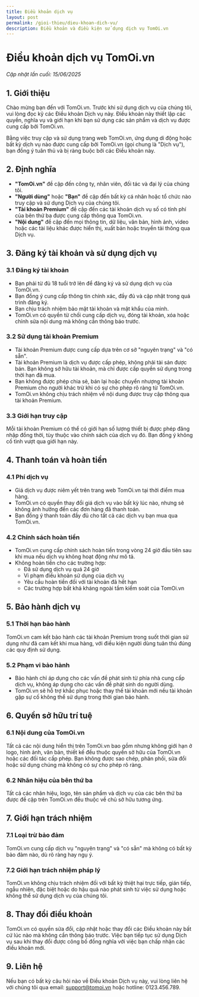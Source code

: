```yaml
---
title: Điều khoản dịch vụ
layout: post
permalink: /gioi-thieu/dieu-khoan-dich-vu/
description: Điều khoản và điều kiện sử dụng dịch vụ TomOi.vn
---
```


# Điều khoản dịch vụ TomOi.vn

*Cập nhật lần cuối: 15/06/2025*

## 1. Giới thiệu

Chào mừng bạn đến với TomOi.vn. Trước khi sử dụng dịch vụ của chúng tôi, vui lòng đọc kỹ các Điều khoản Dịch vụ này. Điều khoản này thiết lập các quyền, nghĩa vụ và giới hạn khi bạn sử dụng các sản phẩm và dịch vụ được cung cấp bởi TomOi.vn.

Bằng việc truy cập và sử dụng trang web TomOi.vn, ứng dụng di động hoặc bất kỳ dịch vụ nào được cung cấp bởi TomOi.vn (gọi chung là "Dịch vụ"), bạn đồng ý tuân thủ và bị ràng buộc bởi các Điều khoản này.

## 2. Định nghĩa

- **"TomOi.vn"** đề cập đến công ty, nhân viên, đối tác và đại lý của chúng tôi.
- **"Người dùng"** hoặc **"Bạn"** đề cập đến bất kỳ cá nhân hoặc tổ chức nào truy cập và sử dụng Dịch vụ của chúng tôi.
- **"Tài khoản Premium"** đề cập đến các tài khoản dịch vụ số có tính phí của bên thứ ba được cung cấp thông qua TomOi.vn.
- **"Nội dung"** đề cập đến mọi thông tin, dữ liệu, văn bản, hình ảnh, video hoặc các tài liệu khác được hiển thị, xuất bản hoặc truyền tải thông qua Dịch vụ.

## 3. Đăng ký tài khoản và sử dụng dịch vụ

### 3.1 Đăng ký tài khoản

- Bạn phải từ đủ 18 tuổi trở lên để đăng ký và sử dụng dịch vụ của TomOi.vn.
- Bạn đồng ý cung cấp thông tin chính xác, đầy đủ và cập nhật trong quá trình đăng ký.
- Bạn chịu trách nhiệm bảo mật tài khoản và mật khẩu của mình.
- TomOi.vn có quyền từ chối cung cấp dịch vụ, đóng tài khoản, xóa hoặc chỉnh sửa nội dung mà không cần thông báo trước.

### 3.2 Sử dụng tài khoản Premium

- Tài khoản Premium được cung cấp dựa trên cơ sở "nguyên trạng" và "có sẵn".
- Tài khoản Premium là dịch vụ được cấp phép, không phải tài sản được bán. Bạn không sở hữu tài khoản, mà chỉ được cấp quyền sử dụng trong thời hạn đã mua.
- Bạn không được phép chia sẻ, bán lại hoặc chuyển nhượng tài khoản Premium cho người khác trừ khi có sự cho phép rõ ràng từ TomOi.vn.
- TomOi.vn không chịu trách nhiệm về nội dung được truy cập thông qua tài khoản Premium.

### 3.3 Giới hạn truy cập

Mỗi tài khoản Premium có thể có giới hạn số lượng thiết bị được phép đăng nhập đồng thời, tùy thuộc vào chính sách của dịch vụ đó. Bạn đồng ý không cố tình vượt qua giới hạn này.

## 4. Thanh toán và hoàn tiền

### 4.1 Phí dịch vụ

- Giá dịch vụ được niêm yết trên trang web TomOi.vn tại thời điểm mua hàng.
- TomOi.vn có quyền thay đổi giá dịch vụ vào bất kỳ lúc nào, nhưng sẽ không ảnh hưởng đến các đơn hàng đã thanh toán.
- Bạn đồng ý thanh toán đầy đủ cho tất cả các dịch vụ bạn mua qua TomOi.vn.

### 4.2 Chính sách hoàn tiền

- TomOi.vn cung cấp chính sách hoàn tiền trong vòng 24 giờ đầu tiên sau khi mua nếu dịch vụ không hoạt động như mô tả.
- Không hoàn tiền cho các trường hợp:
  - Đã sử dụng dịch vụ quá 24 giờ
  - Vi phạm điều khoản sử dụng của dịch vụ
  - Yêu cầu hoàn tiền đối với tài khoản đã hết hạn
  - Các trường hợp bất khả kháng ngoài tầm kiểm soát của TomOi.vn

## 5. Bảo hành dịch vụ

### 5.1 Thời hạn bảo hành

TomOi.vn cam kết bảo hành các tài khoản Premium trong suốt thời gian sử dụng như đã cam kết khi mua hàng, với điều kiện người dùng tuân thủ đúng các quy định sử dụng.

### 5.2 Phạm vi bảo hành

- Bảo hành chỉ áp dụng cho các vấn đề phát sinh từ phía nhà cung cấp dịch vụ, không áp dụng cho các vấn đề phát sinh do người dùng.
- TomOi.vn sẽ hỗ trợ khắc phục hoặc thay thế tài khoản mới nếu tài khoản gặp sự cố không thể sử dụng trong thời gian bảo hành.

## 6. Quyền sở hữu trí tuệ

### 6.1 Nội dung của TomOi.vn

Tất cả các nội dung hiển thị trên TomOi.vn bao gồm nhưng không giới hạn ở logo, hình ảnh, văn bản, thiết kế đều thuộc quyền sở hữu của TomOi.vn hoặc các đối tác cấp phép. Bạn không được sao chép, phân phối, sửa đổi hoặc sử dụng chúng mà không có sự cho phép rõ ràng.

### 6.2 Nhãn hiệu của bên thứ ba

Tất cả các nhãn hiệu, logo, tên sản phẩm và dịch vụ của các bên thứ ba được đề cập trên TomOi.vn đều thuộc về chủ sở hữu tương ứng.

## 7. Giới hạn trách nhiệm

### 7.1 Loại trừ bảo đảm

TomOi.vn cung cấp dịch vụ "nguyên trạng" và "có sẵn" mà không có bất kỳ bảo đảm nào, dù rõ ràng hay ngụ ý.

### 7.2 Giới hạn trách nhiệm pháp lý

TomOi.vn không chịu trách nhiệm đối với bất kỳ thiệt hại trực tiếp, gián tiếp, ngẫu nhiên, đặc biệt hoặc do hậu quả nào phát sinh từ việc sử dụng hoặc không thể sử dụng dịch vụ của chúng tôi.

## 8. Thay đổi điều khoản

TomOi.vn có quyền sửa đổi, cập nhật hoặc thay đổi các Điều khoản này bất cứ lúc nào mà không cần thông báo trước. Việc bạn tiếp tục sử dụng Dịch vụ sau khi thay đổi được công bố đồng nghĩa với việc bạn chấp nhận các điều khoản mới.

## 9. Liên hệ

Nếu bạn có bất kỳ câu hỏi nào về Điều khoản Dịch vụ này, vui lòng liên hệ với chúng tôi qua email: [support@tomoi.vn](mailto:support@tomoi.vn) hoặc hotline: 0123.456.789. 